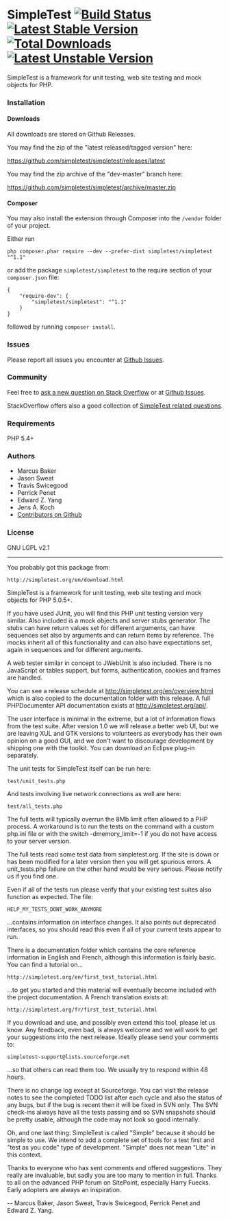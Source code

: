SimpleTest [![Build Status](https://travis-ci.org/simpletest/simpletest.svg)](https://travis-ci.org/simpletest/simpletest) [![Latest Stable Version](https://img.shields.io/packagist/v/simpletest/simpletest.svg?style=flat-square)](https://packagist.org/packages/simpletest/simpletest) [![Total Downloads](https://img.shields.io/packagist/dt/simpletest/simpletest.svg?style=flat-square)](https://packagist.org/packages/simpletest/simpletest) [![Latest Unstable Version](https://poser.pugx.org/simpletest/simpletest/v/unstable)](https://packagist.org/packages/simpletest/simpletest) 
==========

SimpleTest is a framework for unit testing, web site testing and
mock objects for PHP.

### Installation

#### Downloads

All downloads are stored on Github Releases.

You may find the zip of the "latest released/tagged version" here:

https://github.com/simpletest/simpletest/releases/latest

You may find the zip archive of the "dev-master" branch here:

https://github.com/simpletest/simpletest/archive/master.zip

#### Composer

You may also install the extension through Composer into the `/vendor` folder of your project.

Either run

    php composer.phar require --dev --prefer-dist simpletest/simpletest "^1.1"

or add the package `simpletest/simpletest` to the require section of your `composer.json` file:

    {
        "require-dev": {
            "simpletest/simpletest": "^1.1"
        }
    }

followed by running `composer install`.

### Issues

Please report all issues you encounter at [Github Issues](https://github.com/simpletest/simpletest/issues).

### Community

Feel free to [ask a new question on Stack Overflow](https://stackoverflow.com/questions/ask?tags=simpletest+php) or at [Github Issues](https://github.com/simpletest/simpletest/issues).

StackOverflow offers also a good collection of [SimpleTest related questions](https://stackoverflow.com/questions/tagged/simpletest).

### Requirements

PHP 5.4+

### Authors

- Marcus Baker
- Jason Sweat
- Travis Swicegood
- Perrick Penet
- Edward Z. Yang
- Jens A. Koch
- [Contributors on Github](https://github.com/simpletest/simpletest/graphs/contributors)

### License

GNU LGPL v2.1 

-----

You probably got this package from:

    http://simpletest.org/en/download.html

SimpleTest is a framework for unit testing, web site testing and
mock objects for PHP 5.0.5+.

If you have used JUnit, you will find this PHP unit testing version very
similar. Also included is a mock objects and server stubs generator.
The stubs can have return values set for different arguments, can have
sequences set also by arguments and can return items by reference.
The mocks inherit all of this functionality and can also have
expectations set, again in sequences and for different arguments.

A web tester similar in concept to JWebUnit is also included. There is no
JavaScript or tables support, but forms, authentication, cookies and
frames are handled.

You can see a release schedule at http://simpletest.org/en/overview.html
which is also copied to the documentation folder with this release.
A full PHPDocumenter API documentation exists at
http://simpletest.org/api/.

The user interface is minimal in the extreme, but a lot of information
flows from the test suite. After version 1.0 we will release a better
web UI, but we are leaving XUL and GTK versions to volunteers as
everybody has their own opinion on a good GUI, and we don't want to
discourage development by shipping one with the toolkit. You can
download an Eclipse plug-in separately.

The unit tests for SimpleTest itself can be run here:

    test/unit_tests.php

And tests involving live network connections as well are here:

    test/all_tests.php

The full tests will typically overrun the 8Mb limit often allowed
to a PHP process. A workaround is to run the tests on the command
with a custom php.ini file or with the switch -dmemory_limit=-1
if you do not have access to your server version.

The full tests read some test data from simpletest.org. If the site
is down or has been modified for a later version then you will get
spurious errors. A unit_tests.php failure on the other hand would be
very serious. Please notify us if you find one.

Even if all of the tests run please verify that your existing test suites
also function as expected. The file:

    HELP_MY_TESTS_DONT_WORK_ANYMORE

...contains information on interface changes. It also points out
deprecated interfaces, so you should read this even if all of
your current tests appear to run.

There is a documentation folder which contains the core reference information
in English and French, although this information is fairly basic.
You can find a tutorial on...

    http://simpletest.org/en/first_test_tutorial.html

...to get you started and this material will eventually become included
with the project documentation. A French translation exists at:

    http://simpletest.org/fr/first_test_tutorial.html

If you download and use, and possibly even extend this tool, please let us
know. Any feedback, even bad, is always welcome and we will work to get
your suggestions into the next release. Ideally please send your
comments to:

    simpletest-support@lists.sourceforge.net

...so that others can read them too. We usually try to respond within 48
hours.

There is no change log except at Sourceforge. You can visit the
release notes to see the completed TODO list after each cycle and also the
status of any bugs, but if the bug is recent then it will be fixed in SVN only.
The SVN check-ins always have all the tests passing and so SVN snapshots should
be pretty usable, although the code may not look so good internally.

Oh, and one last thing: SimpleTest is called "Simple" because it should
be simple to use. We intend to add a complete set of tools for a test
first and "test as you code" type of development. "Simple" does not mean
"Lite" in this context.

Thanks to everyone who has sent comments and offered suggestions. They
really are invaluable, but sadly you are too many to mention in full.
Thanks to all on the advanced PHP forum on SitePoint, especially Harry
Fuecks. Early adopters are always an inspiration.

 -- Marcus Baker, Jason Sweat, Travis Swicegood, Perrick Penet and Edward Z. Yang.
